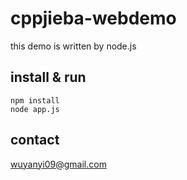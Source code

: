 # cppjieba-webdemo

this demo is written by node.js

## install & run

```
npm install
node app.js
```

## contact

wuyanyi09@gmail.com
